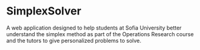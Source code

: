 SimplexSolver
=============
A web application designed to help students at Sofia University better understand 
the simplex method as part of the Operations Research course and the tutors to give personalized problems to solve.
